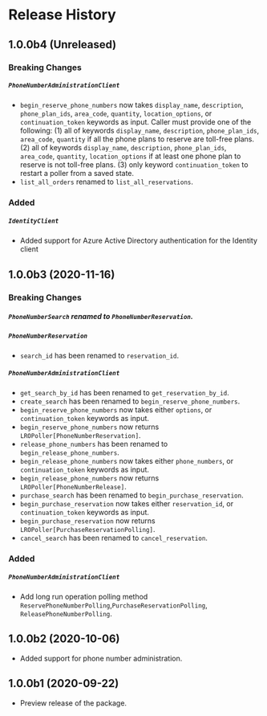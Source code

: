# Release History

## 1.0.0b4 (Unreleased)

### Breaking Changes

##### `PhoneNumberAdministrationClient`
-  `begin_reserve_phone_numbers` now takes `display_name`, `description`, `phone_plan_ids`, 
`area_code`, `quantity`, `location_options`, or `continuation_token` keywords as input. 
Caller must provide one of the following:
 (1) all of keywords `display_name`, `description`, `phone_plan_ids`, `area_code`, `quantity` if all the phone plans
 to reserve are toll-free plans.
 (2) all of keywords `display_name`, `description`, `phone_plan_ids`, `area_code`, `quantity`, `location_options`
 if at least one phone plan to reserve is not toll-free plans.
 (3) only keyword `continuation_token` to restart a poller from a saved state.
-  `list_all_orders` renamed to `list_all_reservations`.

### Added

##### `IdentityClient`
- Added support for Azure Active Directory authentication for the Identity client

## 1.0.0b3 (2020-11-16)

### Breaking Changes

##### `PhoneNumberSearch` renamed to `PhoneNumberReservation`.

##### `PhoneNumberReservation`
- `search_id` has been renamed to `reservation_id`.

##### `PhoneNumberAdministrationClient`
- `get_search_by_id` has been renamed to `get_reservation_by_id`.
- `create_search` has been renamed to `begin_reserve_phone_numbers`.
-  `begin_reserve_phone_numbers` now takes either `options`, or `continuation_token` keywords as input.
-  `begin_reserve_phone_numbers` now returns `LROPoller[PhoneNumberReservation]`.
- `release_phone_numbers` has been renamed to `begin_release_phone_numbers`.
-  `begin_release_phone_numbers` now takes either `phone_numbers`, or `continuation_token` keywords as input.
-  `begin_release_phone_numbers` now returns `LROPoller[PhoneNumberRelease]`.
- `purchase_search` has been renamed to `begin_purchase_reservation`.
-  `begin_purchase_reservation` now takes either `reservation_id`, or `continuation_token` keywords as input.
-  `begin_purchase_reservation` now returns `LROPoller[PurchaseReservationPolling]`.
- `cancel_search` has been renamed to `cancel_reservation`.

### Added

##### `PhoneNumberAdministrationClient`
- Add long run operation polling method `ReservePhoneNumberPolling`,`PurchaseReservationPolling`,
`ReleasePhoneNumberPolling`.

## 1.0.0b2 (2020-10-06)
- Added support for phone number administration.

## 1.0.0b1 (2020-09-22)
- Preview release of the package.
